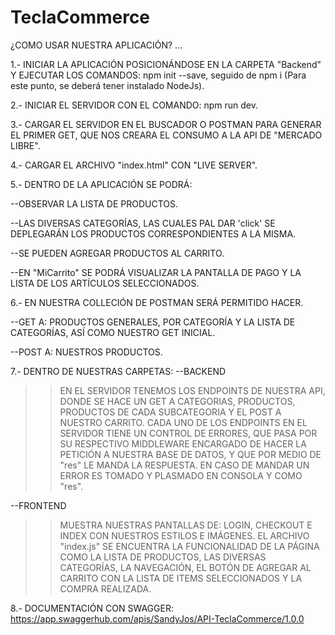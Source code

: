 # TeclaCommerce

¿COMO USAR NUESTRA APLICACIÓN? ...

 1.- INICIAR LA APLICACIÓN POSICIONÁNDOSE EN LA CARPETA "Backend" Y EJECUTAR LOS COMANDOS: npm init --save, seguido de npm i
(Para este punto, se deberá tener instalado NodeJs).

 2.- INICIAR EL SERVIDOR CON EL COMANDO: npm run dev.

 3.- CARGAR EL SERVIDOR EN EL BUSCADOR O POSTMAN PARA GENERAR EL PRIMER GET, QUE NOS CREARA EL CONSUMO A LA API DE "MERCADO LIBRE".

 4.- CARGAR EL ARCHIVO "index.html" CON "LIVE SERVER".

 5.- DENTRO DE LA APLICACIÓN SE PODRÁ:

 --OBSERVAR LA LISTA DE PRODUCTOS.

 --LAS DIVERSAS CATEGORÍAS, LAS CUALES PAL DAR 'click' SE DEPLEGARÁN LOS PRODUCTOS CORRESPONDIENTES A LA MISMA.

 --SE PUEDEN AGREGAR PRODUCTOS AL CARRITO.

 --EN "MiCarrito" SE PODRÁ VISUALIZAR LA PANTALLA DE PAGO Y LA LISTA DE LOS ARTÍCULOS SELECCIONADOS.

 6.- EN NUESTRA COLLECIÓN DE POSTMAN SERÁ PERMITIDO HACER.

 --GET A: PRODUCTOS GENERALES, POR CATEGORÍA Y LA LISTA DE CATEGORÍAS, ASÍ COMO NUESTRO GET INICIAL.

 --POST A: NUESTROS PRODUCTOS.

7.- DENTRO DE NUESTRAS CARPETAS:
--BACKEND
>>EN EL SERVIDOR TENEMOS LOS ENDPOINTS DE NUESTRA API, DONDE SE HACE UN GET A CATEGORIAS, PRODUCTOS, PRODUCTOS DE CADA SUBCATEGORIA Y EL POST A NUESTRO CARRITO.
>>CADA UNO DE LOS ENDPOINTS EN EL SERVIDOR TIENE UN CONTROL DE ERRORES, QUE PASA POR SU RESPECTIVO MIDDLEWARE ENCARGADO DE HACER LA PETICIÓN A NUESTRA BASE DE DATOS, Y QUE POR MEDIO DE "res" LE MANDA LA RESPUESTA.
>>EN CASO DE MANDAR UN ERROR ES TOMADO Y PLASMADO EN CONSOLA Y COMO "res".

--FRONTEND
>>MUESTRA NUESTRAS PANTALLAS DE: LOGIN, CHECKOUT E INDEX CON NUESTROS ESTILOS E IMÁGENES.
>>EL ARCHIVO "index.js" SE ENCUENTRA LA FUNCIONALIDAD DE LA PÁGINA COMO LA LISTA DE PRODUCTOS, LAS DIVERSAS CATEGORÍAS, LA NAVEGACIÓN, EL BOTÓN DE AGREGAR AL CARRITO CON LA LISTA DE ITEMS SELECCIONADOS Y LA COMPRA REALIZADA.

8.- DOCUMENTACIÓN CON SWAGGER: https://app.swaggerhub.com/apis/SandyJos/API-TeclaCommerce/1.0.0

 
